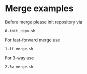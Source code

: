 # Merge examples

Before merge please init repository via
```
0.init_repo.sh
```

For fast-forward merge use

```
1.ff-merge.sh
```

For 3-way use

```
2.3w-merge.sh
```

